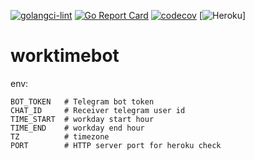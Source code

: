 [![golangci-lint](https://github.com/firdavsich/worktimebot/actions/workflows/lint.yml/badge.svg)](https://github.com/firdavsich/worktimebot/actions/workflows/lint.yml)
[![Go Report Card](https://goreportcard.com/badge/github.com/firdavsich/worktimebot)](https://goreportcard.com/report/github.com/firdavsich/worktimebot)
[![codecov](https://codecov.io/gh/firdavsich/worktimebot/branch/master/graph/badge.svg?token=eGWZI2bkcj)](https://codecov.io/gh/firdavsich/worktimebot)
[![Heroku](https://heroku-badge.herokuapp.com/?app=worktimealertbot)]

# worktimebot



env:
```
BOT_TOKEN   # Telegram bot token
CHAT_ID     # Receiver telegram user id
TIME_START  # workday start hour 
TIME_END    # workday end hour
TZ          # timezone
PORT        # HTTP server port for heroku check
```